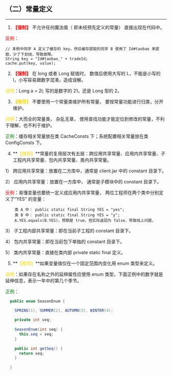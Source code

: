 ## （二）常量定义

---

1. **<font color=#FF0000>【强制】</font>** 不允许任何魔法值（ 即未经预先定义的常量） 直接出现在代码中。

<font color=#FF0000>反例</font>：

```
// 本例中同学 A 定义了缓存的 key，然后缓存提取的同学 B 使用了 Id#taobao 来提取，少了下划线，导致故障。
String key = "Id#taobao_" + tradeId;
cache.put(key, value);
```


2. **<font color=#FF0000>【强制】</font>** 在 long 或者 Long 赋值时， 数值后使用大写的 L，不能是小写的 l，小写容易跟数字混淆，造成误解。

<font color=#FFD700>说明</font>：Long a = 2l; 写的是数字的 21，还是 Long 型的 2。


3. **<font COLOR=#FFD700>【推荐】</font>** 不要使用一个常量类维护所有常量， 要按常量功能进行归类，分开维护。 

<font color=#FFD700>说明</font>：大而全的常量类， 杂乱无章， 使用查找功能才能定位到修改的常量，不利于理解，也不利于维护。

<font color=#008000> 正例</font>：缓存相关常量放在类 CacheConsts 下；系统配置相关常量放在类 ConfigConsts 下。


4. **<font COLOR=#FFD700>【推荐】</font>**常量的复用层次有五层：跨应用共享常量、应用内共享常量、子工程内共享常量、包内共享常量、类内共享常量。

1） 跨应用共享常量：放置在二方库中，通常是 client.jar 中的 constant 目录下。

2） 应用内共享常量：放置在一方库中， 通常是子模块中的 constant 目录下。

<font color=#FF0000>反例</font>：易懂变量也要统一定义成应用内共享常量， 两位工程师在两个类中分别定义了“YES” 的变量：

```
    类 A 中： public static final String YES = "yes";
    类 B 中： public static final String YES = "y";
    A.YES.equals(B.YES)，预期是 true，但实际返回为 false，导致线上问题。
```

3） 子工程内部共享常量：即在当前子工程的 constant 目录下。

4） 包内共享常量：即在当前包下单独的 constant 目录下。  

5） 类内共享常量：直接在类内部 private static final 定义。


5. **<font COLOR=#FFD700>【推荐】</font>**如果变量值仅在一个固定范围内变化用 enum 类型来定义。 

<font color=#FFD700>说明</font>：如果存在名称之外的延伸属性应使用 enum 类型，下面正例中的数字就是延伸信息，表示一年中的第几个季节。
 
<font color=#008000> 正例</font>： 
```java
  public enum SeasonEnum {

    SPRING(1), SUMMER(2), AUTUMN(3), WINTER(4);
    
    private int seq;
    
    SeasonEnum(int seq) {
      this.seq = seq;
    }
    
    public int getSeq() {
      return seq;
    }
    
  }
```